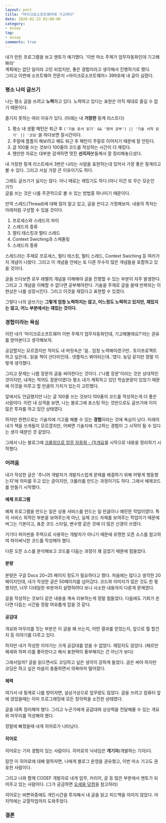 ```yaml
---
layout: post
title: "마이크로소프트웨어에 기고하다"
date: 2020-02-23 03:00:00
category: 
- essay
tag: 
- essay
comments: true
---
```


내가 만든 프로그램을 보고 멘토가 얘기했다. '이번 마소 주제가 업무자동화인데 기고해봐라'  
계획에는 없던 일이라 고민 되었지만, 좋은 경험이라고 생각해서 진행하기로 했다.  
그리고 이번에 소프트웨어 전문지 <마이크로소프트웨어> 399호에 내 글이 실렸다.


### 평소 나의 글쓰기
나는 평소 글을 쓰려고 **노력**하고 있다. 노력하고 있다는 표현은 아직 제대로 즐길 수 없기 때문이다.

즐기지 못하는 여러 이유가 있다. (아래는 내 **거창한** 핑계 리스트다)

1. 평소 내 생활 패턴은 퇴근 후 `('기술 문서 읽기' && '영어 공부') || '기술 서적 읽기' || '코딩'`을 하다보면 잘시간이다.
2. 주말에 틈틈이 해보려고 해도 퇴근 후 패턴이 주말로 이어지기 때문에 잘 안된다.
3. 글 100줄 쓰는 것보다 100줄의 코드를 작성하는 시간이 더 재밌다.
4. 웬만한 자료는 대부분 검색하면 멋진 **선지자**분들께서 잘 정리해놓으셨다.

내 거창한 핑계 리스트에서 3번은 나라는 사람을 표현하는데 있어서 가장 좋은 핑계라고 볼 수 있다. 그리고 사실 가장 큰 이유이기도 하다.

그래도 글쓰기가 싫지는 않다. 아니 때로는 재밌기도 하다.(아니 이건 또 무슨 모순인가?)  
글을 쓰는 것은 나를 주관적으로 볼 수 있는 방법중 하나이기 때문이다.

만약 스레드(Thread)에 대해 많이 알고 있고, 글을 쓴다고 가정해보자. 내용의 목차는 아래처럼 구성할 수 있을 것이다.

1. 프로세스와 스레드의 차이
2. 스레드의 종류
3. 멀티 태스킹과 멀티 스레드
4. Context Swiching과 스케줄링
5. 스레드의 종류

스레드라는 주제로 프로세스, 멀티 태스킹, 멀티 스레드, Context Swiching 등 여러가지 개념이 나왔다. 그리고 이 개념들 안에는 또 다른 무수히 많은 개념들을 포함하고 있을 것이다.

글을 쓰다보면 로우 레벨의 개념을 이해해야 글을 진행할 수 있는 부분이 자주 발생한다. 그리고 그 개념을 이해할 수 없다면 공부해야한다. 기술을 주제로 글을 쓸때 반복되는 이 현상은 나를 성장시킨다. 그리고 이것을 재밌다고 표현할 수 있겠다.

그렇다 나의 글쓰기는 **그렇게 엄청 노력하지는 않고, 어느정도 노력하고 있지만, 재밌지는 않고, 어느 부분에서는 재밌는 것이다.**


### 경험이라는 욕심
이런 내가 '마이크로소프트웨어 이번 주제가 업무자동화인데, 기고해볼래요?'라는 권유를 받아본다고 생각해보자.

공감할지는 모르겠지만 적어도 내 머릿속은 '음.. 엄청 노력해야겠구만.. 토이프로젝트 하고 싶은데.. 읽을 책이 산더미인데.. 넷플릭스 봐야되는데..'였다. 농담 같지만 정말 이렇게 생각했다.

그리고 문제는 나름 장문의 글을 써야한다는 것이다. ('나름 장문'이라는 것은 상대적인 것이지만, 내게는 적어도 장문이였다) 평소 내가 계획하고 있던 학습분량이 있었기 때문에 이것을 미루고 할 만큼의 가치가 있는지 고민했다.

앞에서도 언급했지만 나는 글 100줄 쓰는 것보다 100줄의 코드를 작성하는게 더 좋은 사람이다. 이런 내 성격을 보면, 나는 블로그에 포스팅 하는 것만으로도 글쓰기에 이미 많은 투자를 하고 있던 상태였다.

하지만 한편으로는 기술지에 기고를 해볼 수 있는 **경험**이라는 것에 욕심이 났다. 미래의 내가 책을 쓰게될지 모르겠지만, 어쩌면 기술지에 기고하는 경험이 그 시작이 될 수 있다는 생각 때문인 것 같았다.

그래서 나는 블로그에 [크롤링으로 업무 자동화 - (1)개요](https://dc7303.github.io/python/essay/2019/12/01/pythonMakedCrawler1/)를 시작으로 내용을 정리하기 시작했다.

### 어려움
내가 작성한 글은 '주니어 개발자가 개발자스럽게 문제를 해결하기 위해 어떻게 행동했는지'에 의미를 두고 있는 글이지만, 크롤러를 만드는 과정이기도 하다. 그래서 예제코드를 만들기 시작했다.

#### 예제 프로그램
예제 프로그램을 만드는 일은 상용 서비스를 만드는 일 만큼이나 예민한 작업이였다. 특히 서비스 외적인 부분을 보여주는게 아닌, 실제 코드 자체를 보여주는 작업이기 때문에 버그는 기본이고, 표준 코드 스타일, 변수명 같은 것에 더 많은 신경이 쓰였다.

거기다 파이썬을 주력으로 사용하는 개발자가 아니기 때문에 유명한 오픈 소스를 참고하여 파이써닉한 코드를 작성해야 했다.

다른 오픈 소스를 분석해보고 코드를 다듬는 과정이 꽤 길었기 때문에 힘들었다.

#### 분량
분량은 구글 Docs 20~25 페이지 정도가 필요하다고 했다. 처음에는 많다고 생각한 20페이지인데, 내가 작성한 글은 50페이지를 넘어갔다. 코드와 이미지가 많은 것도 한 몫 했지만, 너무 디테일한 부분까지 설명하려다 보니 사소한 내용까지 다룬게 문제였다.

글을 작성하는 것보다 같은 내용을 계속 리뷰하는게 정말 힘들었다. 다음에도 기회가 온다면 다듬는 시간을 정말 여유롭게 잡을 것 같다.

#### 공감대
개요와 마무리를 짓는 부분은 이 글을 왜 쓰는지, 어떤 결과를 얻었는지, 앞으로 뭘 할건지 등 이야기를 다루고 있다.

하지만 내가 작성한 이야기는 크게 공감대를 얻을 수 없었다. 재밌지도 않았다. (헤르만 헤세와 하퍼 리를 좋아한다고 해서 표현력이 풍부해지는 건 아닌가 보다)

그래서일까? 글을 읽으면서도 코딩하고 싶은 생각이 강하게 들었다. 글은 써야 하지만 코딩은 하고 싶은 마음이 충돌하면서 의욕마저 떨어졌다.

#### 체력
여기서 내 핑계로 나를 방어자면, 설상가상으로 업무량도 많았다. 글을 쓰려고 컴퓨터 앞에 앉았을때는 이미 프로그래밍에 모든 창의력을 소진한 상태였다.

글을 대폭 정리해야 했다. 그리고 누군가에게 공감대와 상상력을 전달해줄 수 있는 개요와 마무리를 작성해야 했다.

정말에 빠졌을때 내게 히어로가 나타났다.

#### 히어로
히어로는 기자 경험이 있는 사람이다. 히어로의 닉네임은 **개기자**(개발하는 기자)다.

잠깐 이 히어로에 대해 말하자면, 나에게 블로그 운영을 권유했고, 이번 마소 기고도 권유한 사람이다.

그리고 나와 함께 CODEF 개발자로 내게 업무, 커리어, 글 등 많은 부분에서 멘토가 되어주고 있는 사람이다. (그가 궁금하면 [오세용 닷컴](http://ohseyong.com/)을 참고하라)

히어로는 바쁜와중에도 개인시간을 투자해서 내 글을 읽고 피드백을 아끼지 않았다. 마지막에는 교열작업까지 도와주었다.











### 결론